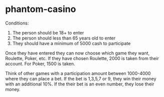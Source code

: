 # phantom-casino

Conditions:

1. The person should be 18+ to enter
2. The person should less than 65 years old to enter
3. They should have a minimum of 5000 cash to participate

Once they have entered they can now choose which game they want, Roulette, Poker, etc.
If they have chosen Roulette, 2000 is taken from their account.
For Poker, 1500 is taken.

Think of other games with a participation amount between 1000-4000 where they can place a bet.
If the bet is 1,3,5,7 or 9, they win their money with an additional 10%.
If the their bet is an even number, they lose their money.
